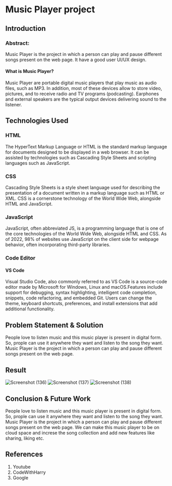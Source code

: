 # Music Player project
## Introduction
### Abstract:
Music Player is the project in which a person can play and pause different songs present on the web page. It have a good user UI/UX design. 

#### What is Music Player?
Music Player are portable digital music players that play music as audio files, such as MP3. In addition, most of these devices allow to store video, pictures, and to receive radio and TV programs (podcasting). Earphones and external speakers are the typical output devices delivering sound to the listener.

## Technologies Used
### HTML
The HyperText Markup Language or HTML is the standard markup language for documents designed to be displayed in a web browser. It can be assisted by technologies such as Cascading Style Sheets and scripting languages such as JavaScript.

### CSS
Cascading Style Sheets is a style sheet language used for describing the presentation of a document written in a markup language such as HTML or XML. CSS is a cornerstone technology of the World Wide Web, alongside HTML and JavaScript.

### JavaScript
JavaScript, often abbreviated JS, is a programming language that is one of the core technologies of the World Wide Web, alongside HTML and CSS. As of 2022, 98% of websites use JavaScript on the client side for webpage behavior, often incorporating third-party libraries.

### Code Editor
#### VS Code
Visual Studio Code, also commonly referred to as VS Code is a source-code editor made by Microsoft for Windows, Linux and macOS.Features include support for debugging, syntax highlighting, intelligent code completion, snippets, code refactoring, and embedded Git. Users can change the theme, keyboard shortcuts, preferences, and install extensions that add additional functionality.

## Problem Statement & Solution
People love to listen music and this music player is present in digital form. So, prople can use it anywhere they want and listen to the song they want. Music Player is the project in which a person can play and pause different songs present on the web page.

## Result
![Screenshot (136)](https://user-images.githubusercontent.com/106834986/185586754-398dee5c-dbbd-4268-ad44-102730c1ccdf.png)
![Screenshot (137)](https://user-images.githubusercontent.com/106834986/185586771-22608e71-d2dd-4a9e-886b-43c75e4451d6.png)
![Screenshot (138)](https://user-images.githubusercontent.com/106834986/185586796-5ca8de75-ac54-44e9-b346-0074c3887c9c.png)

## Conclusion & Future Work
People love to listen music and this music player is present in digital form. So, prople can use it anywhere they want and listen to the song they want. Music Player is the project in which a person can play and pause different songs present on the web page. We can make this music player to be on cloud space and increse the song collection and add new features like sharing, liking etc.


## References

1. Youtube
2. CodeWithHarry
3. Google


